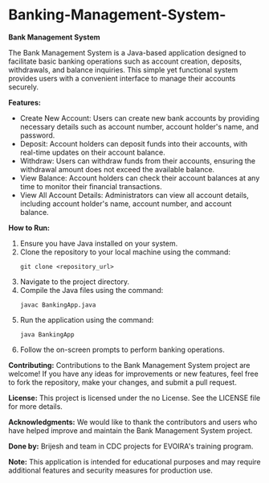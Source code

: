 # Banking-Management-System-

**Bank Management System**

The Bank Management System is a Java-based application designed to facilitate basic banking operations such as account creation, deposits, withdrawals, and balance inquiries. This simple yet functional system provides users with a convenient interface to manage their accounts securely.

**Features:**
- Create New Account: Users can create new bank accounts by providing necessary details such as account number, account holder's name, and password.
- Deposit: Account holders can deposit funds into their accounts, with real-time updates on their account balance.
- Withdraw: Users can withdraw funds from their accounts, ensuring the withdrawal amount does not exceed the available balance.
- View Balance: Account holders can check their account balances at any time to monitor their financial transactions.
- View All Account Details: Administrators can view all account details, including account holder's name, account number, and account balance.

**How to Run:**
1. Ensure you have Java installed on your system.
2. Clone the repository to your local machine using the command:
   ```
   git clone <repository_url>
   ```
3. Navigate to the project directory.
4. Compile the Java files using the command:
   ```
   javac BankingApp.java
   ```
5. Run the application using the command:
   ```
   java BankingApp
   ```
6. Follow the on-screen prompts to perform banking operations.

**Contributing:**
Contributions to the Bank Management System project are welcome! If you have any ideas for improvements or new features, feel free to fork the repository, make your changes, and submit a pull request.

**License:**
This project is licensed under the no License. See the LICENSE file for more details.

**Acknowledgments:**
We would like to thank the contributors and users who have helped improve and maintain the Bank Management System project.

**Done by:** 
Brijesh and team in CDC projects for EVOIRA's training program.

**Note:**
This application is intended for educational purposes and may require additional features and security measures for production use.
